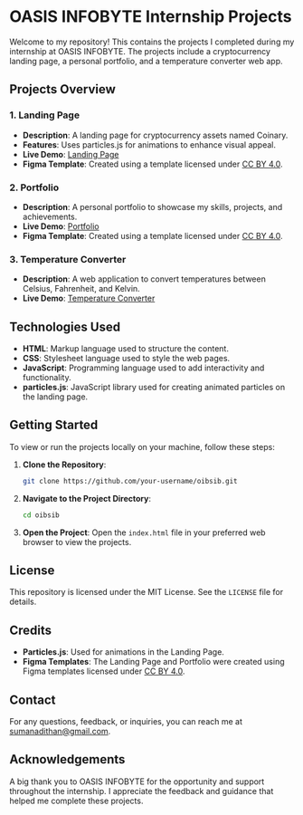 # OASIS INFOBYTE Internship Projects

Welcome to my repository! This contains the projects I completed during my internship at OASIS INFOBYTE. The projects include a cryptocurrency landing page, a personal portfolio, and a temperature converter web app.

## Projects Overview

### 1. Landing Page

-   **Description**: A landing page for cryptocurrency assets named Coinary.
-   **Features**: Uses particles.js for animations to enhance visual appeal.
-   **Live Demo**: [Landing Page](https://sumanadithan.github.io/OIBSIB/task-1/)
-   **Figma Template**: Created using a template licensed under [CC BY 4.0](https://www.figma.com/community/file/1252920958684035465/cryptocurrency-landing-page-dark-mode).

### 2. Portfolio

-   **Description**: A personal portfolio to showcase my skills, projects, and achievements.
-   **Live Demo**: [Portfolio](https://sumanadithan.github.io/OIBSIB/task-2/)
-   **Figma Template**: Created using a template licensed under [CC BY 4.0](https://www.figma.com/community/file/1235714687171618110).

### 3. Temperature Converter

-   **Description**: A web application to convert temperatures between Celsius, Fahrenheit, and Kelvin.
-   **Live Demo**: [Temperature Converter](https://sumanadithan.github.io/OIBSIB/task-3/)

## Technologies Used

-   **HTML**: Markup language used to structure the content.
-   **CSS**: Stylesheet language used to style the web pages.
-   **JavaScript**: Programming language used to add interactivity and functionality.
-   **particles.js**: JavaScript library used for creating animated particles on the landing page.

## Getting Started

To view or run the projects locally on your machine, follow these steps:

1. **Clone the Repository**:

    ```bash
    git clone https://github.com/your-username/oibsib.git
    ```

2. **Navigate to the Project Directory**:

    ```bash
    cd oibsib
    ```

3. **Open the Project**:
   Open the `index.html` file in your preferred web browser to view the projects.

## License

This repository is licensed under the MIT License. See the `LICENSE` file for details.

## Credits

-   **Particles.js**: Used for animations in the Landing Page.
-   **Figma Templates**: The Landing Page and Portfolio were created using Figma templates licensed under [CC BY 4.0](https://creativecommons.org/licenses/by/4.0/).

## Contact

For any questions, feedback, or inquiries, you can reach me at [sumanadithan@gmail.com](mailto:sumanadithan@gmail.com).

## Acknowledgements

A big thank you to OASIS INFOBYTE for the opportunity and support throughout the internship. I appreciate the feedback and guidance that helped me complete these projects.
